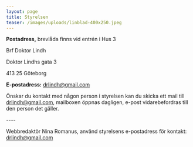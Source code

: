 ```yaml
---
layout: page
title: Styrelsen
teaser: /images/uploads/linblad-400x250.jpeg
---
```

**Postadress,** brevlåda finns vid entrén i Hus 3

Brf Doktor Lindh 

Doktor Lindhs gata 3

413 25 Göteborg 

**E-postadress:** drlindh@gmail.com

Önskar du kontakt med någon person i styrelsen kan du skicka ett mail till [drlindh@gmail.com](drlindh@gmail.com), mailboxen öppnas dagligen, e-post vidarebefordras till den person det gäller.

\----

Webbredaktör Nina Romanus, använd styrelsens e-postadress för kontakt: drlindh@gmail.com
